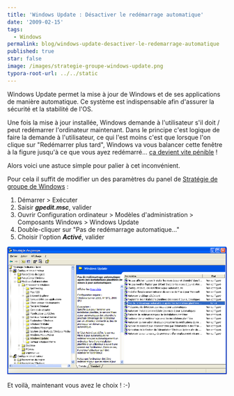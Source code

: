 ```yaml
---
title: 'Windows Update : Désactiver le redémarrage automatique'
date: '2009-02-15'
tags:
  - Windows
permalink: blog/windows-update-desactiver-le-redemarrage-automatique
published: true
star: false
image: /images/strategie-groupe-windows-update.png
typora-root-url: ../../static
---
```

Windows Update permet la mise à jour de Windows et de ses applications de manière automatique. Ce système est indispensable afin d'assurer la sécurité et la stabilité de l'OS.

Une fois la mise à jour installée, Windows demande à l'utilisateur s'il doit / peut redémarrer l'ordinateur maintenant. Dans le principe c'est logique de faire la demande à l'utilisateur, ce qui l'est moins c'est que lorsque l'on clique sur "Redémarrer plus tard", Windows va vous balancer cette fenêtre à la figure jusqu'à ce que vous ayez redémarré... [ça devient vite pénible](http://narno.com/blog/windows-update-je-te-hais) !

Alors voici une astuce simple pour palier à cet inconvénient.

Pour cela il suffit de modifier un des paramètres du panel de [Stratégie de groupe de Windows](http://www.google.fr/search?q=windows+%22strat%C3%A9gie+de+groupe%22) :

1. Démarrer > Exécuter
2. Saisir ***gpedit.msc***, valider
3. Ouvrir Configuration ordinateur > Modèles d'administration > Composants Windows > Windows Update
4. Double-cliquer sur "Pas de redémarrage automatique..."
5. Choisir l'option ***Activé***, valider

![](/images/strategie-groupe-windows-update.png)

Et voilà, maintenant vous avez le choix ! :-)
